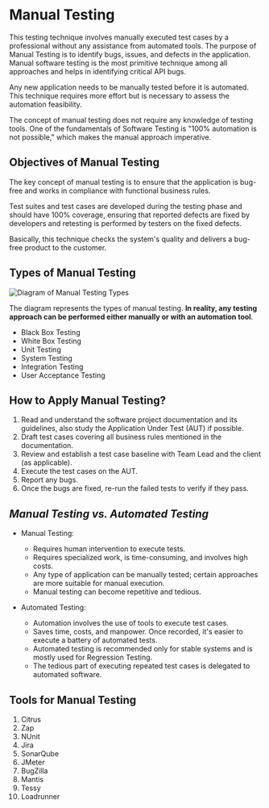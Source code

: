 # Manual Testing

This testing technique involves manually executed test cases by a professional without any assistance from automated tools. The purpose of Manual Testing is to identify bugs, issues, and defects in the application. Manual software testing is the most primitive technique among all approaches and helps in identifying critical API bugs.

Any new application needs to be manually tested before it is automated. This technique requires more effort but is necessary to assess the automation feasibility.

The concept of manual testing does not require any knowledge of testing tools. One of the fundamentals of Software Testing is "100% automation is not possible," which makes the manual approach imperative.

## Objectives of Manual Testing

The key concept of manual testing is to ensure that the application is bug-free and works in compliance with functional business rules.

Test suites and test cases are developed during the testing phase and should have 100% coverage, ensuring that reported defects are fixed by developers and retesting is performed by testers on the fixed defects.

Basically, this technique checks the system's quality and delivers a bug-free product to the customer.

## Types of Manual Testing

![Diagram of Manual Testing Types](https://www.guru99.com/images/typesofmanualtesting.png)

The diagram represents the types of manual testing. **In reality, any testing approach can be performed either manually or with an automation tool**.

- Black Box Testing
- White Box Testing
- Unit Testing
- System Testing
- Integration Testing
- User Acceptance Testing

## How to Apply Manual Testing?

1. Read and understand the software project documentation and its guidelines, also study the Application Under Test (AUT) if possible.
2. Draft test cases covering all business rules mentioned in the documentation.
3. Review and establish a test case baseline with Team Lead and the client (as applicable).
4. Execute the test cases on the AUT.
5. Report any bugs.
6. Once the bugs are fixed, re-run the failed tests to verify if they pass.

## *Manual Testing vs. Automated Testing*

- Manual Testing:
  - Requires human intervention to execute tests.
  - Requires specialized work, is time-consuming, and involves high costs.
  - Any type of application can be manually tested; certain approaches are more suitable for manual execution.
  - Manual testing can become repetitive and tedious.

- Automated Testing:
  - Automation involves the use of tools to execute test cases.
  - Saves time, costs, and manpower. Once recorded, it's easier to execute a battery of automated tests.
  - Automated testing is recommended only for stable systems and is mostly used for Regression Testing.
  - The tedious part of executing repeated test cases is delegated to automated software.

## Tools for Manual Testing

1. Citrus
2. Zap
3. NUnit
4. Jira
5. SonarQube
6. JMeter
7. BugZilla
8. Mantis
9. Tessy
10. Loadrunner
